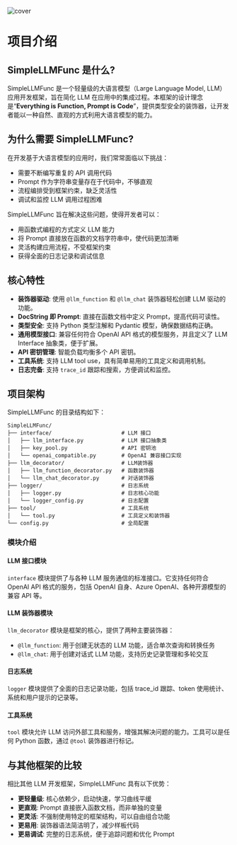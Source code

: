 ![cover](https://github.com/NiJingzhe/SimpleLLMFunc/blob/master/img/repocover.png?raw=true)

# 项目介绍

## SimpleLLMFunc 是什么?

SimpleLLMFunc 是一个轻量级的大语言模型（Large Language Model, LLM）应用开发框架，旨在简化 LLM 在应用中的集成过程。本框架的设计理念是“**Everything is Function, Prompt is Code**”，提供类型安全的装饰器，让开发者能以一种自然、直观的方式利用大语言模型的能力。

## 为什么需要 SimpleLLMFunc?

在开发基于大语言模型的应用时，我们常常面临以下挑战：

- 需要不断编写重复的 API 调用代码
- Prompt 作为字符串变量存在于代码中，不够直观
- 流程编排受到框架约束，缺乏灵活性
- 调试和监控 LLM 调用过程困难

SimpleLLMFunc 旨在解决这些问题，使得开发者可以：

- 用函数式编程的方式定义 LLM 能力
- 将 Prompt 直接放在函数的文档字符串中，使代码更加清晰
- 灵活构建应用流程，不受框架约束
- 获得全面的日志记录和调试信息

## 核心特性

- **装饰器驱动**: 使用 `@llm_function` 和 `@llm_chat` 装饰器轻松创建 LLM 驱动的功能。
- **DocString 即 Prompt**: 直接在函数文档中定义 Prompt，提高代码可读性。
- **类型安全**: 支持 Python 类型注解和 Pydantic 模型，确保数据结构正确。
- **通用模型接口**: 兼容任何符合 OpenAI API 格式的模型服务，并且定义了 LLM Interface 抽象类，便于扩展。
- **API 密钥管理**: 智能负载均衡多个 API 密钥。
- **工具系统**: 支持 LLM tool use，具有简单易用的工具定义和调用机制。
- **日志完备**: 支持 `trace_id` 跟踪和搜索，方便调试和监控。

## 项目架构

SimpleLLMFunc 的目录结构如下：

```
SimpleLLMFunc/
├── interface/                      # LLM 接口
│   ├── llm_interface.py            # LLM 接口抽象类
│   ├── key_pool.py                 # API 密钥池
│   └── openai_compatible.py        # OpenAI 兼容接口实现
├── llm_decorator/                  # LLM装饰器
│   ├── llm_function_decorator.py   # 函数装饰器
│   └── llm_chat_decorator.py       # 对话装饰器
├── logger/                         # 日志系统
│   ├── logger.py                   # 日志核心功能
│   └── logger_config.py            # 日志配置
├── tool/                           # 工具系统
│   └── tool.py                     # 工具定义和装饰器
└── config.py                       # 全局配置
```

### 模块介绍

#### LLM 接口模块

`interface` 模块提供了与各种 LLM 服务通信的标准接口。它支持任何符合 OpenAI API 格式的服务，包括 OpenAI 自身、Azure OpenAI、各种开源模型的兼容 API 等。

#### LLM 装饰器模块

`llm_decorator` 模块是框架的核心，提供了两种主要装饰器：

- `@llm_function`: 用于创建无状态的 LLM 功能，适合单次查询和转换任务
- `@llm_chat`: 用于创建对话式 LLM 功能，支持历史记录管理和多轮交互

#### 日志系统

`logger` 模块提供了全面的日志记录功能，包括 trace_id 跟踪、token 使用统计、系统和用户提示的记录等。

#### 工具系统

`tool` 模块允许 LLM 访问外部工具和服务，增强其解决问题的能力。工具可以是任何 Python 函数，通过 `@tool` 装饰器进行标记。

## 与其他框架的比较

相比其他 LLM 开发框架，SimpleLLMFunc 具有以下优势：

- **更轻量级**: 核心依赖少，启动快速，学习曲线平缓
- **更直观**: Prompt 直接嵌入函数文档，而非单独的变量
- **更灵活**: 不强制使用特定的框架结构，可以自由组合功能
- **更易用**: 装饰器语法简洁明了，减少样板代码
- **更易调试**: 完整的日志系统，便于追踪问题和优化 Prompt
